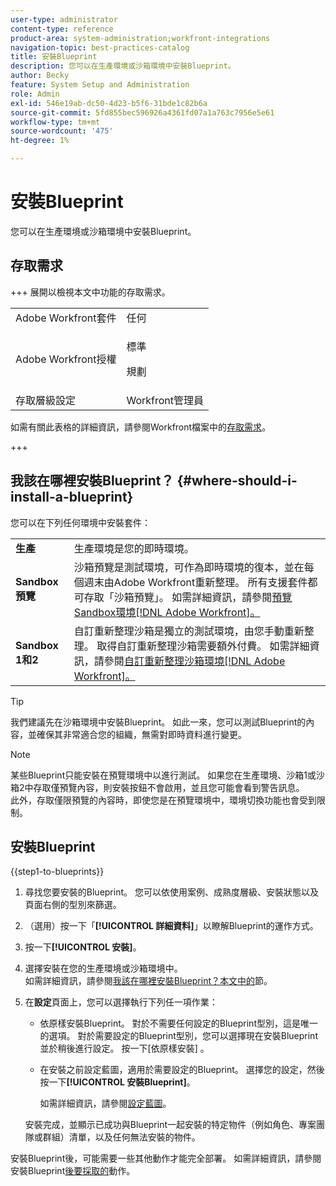 ```yaml
---
user-type: administrator
content-type: reference
product-area: system-administration;workfront-integrations
navigation-topic: best-practices-catalog
title: 安裝Blueprint
description: 您可以在生產環境或沙箱環境中安裝Blueprint。
author: Becky
feature: System Setup and Administration
role: Admin
exl-id: 546e19ab-dc50-4d23-b5f6-31bde1c82b6a
source-git-commit: 5fd855bec596926a4361fd07a1a763c7956e5e61
workflow-type: tm+mt
source-wordcount: '475'
ht-degree: 1%

---
```


# 安裝Blueprint

<!-- Audited: 5/2025 -->

您可以在生產環境或沙箱環境中安裝Blueprint。

## 存取需求

+++ 展開以檢視本文中功能的存取需求。

<table style="table-layout:auto"> 
 <col> 
 <col> 
 <tbody> 
  <tr> 
   <td role="rowheader">Adobe Workfront套件</td> 
   <td>任何</td> 
  </tr> 
  <tr> 
   <td role="rowheader">Adobe Workfront授權</td> 
   <td>
   <p>標準</p>
   <p>規劃</p></td> 
  </tr> 
  <tr> 
   <td role="rowheader">存取層級設定</td> 
   <td>Workfront管理員</td> 
  </tr> 
 </tbody> 
</table>

如需有關此表格的詳細資訊，請參閱Workfront檔案中的[存取需求](/help/quicksilver/administration-and-setup/add-users/access-levels-and-object-permissions/access-level-requirements-in-documentation.md)。

+++

## 我該在哪裡安裝Blueprint？ {#where-should-i-install-a-blueprint}

您可以在下列任何環境中安裝套件：

<table style="table-layout:auto">
        <tr>
        <td><strong>生產</strong></td>
        <td>生產環境是您的即時環境。</td>
    </tr>
    <tr>
        <td><strong>Sandbox 預覽</strong></td>
        <td>沙箱預覽是測試環境，可作為即時環境的復本，並在每個週末由Adobe Workfront重新整理。 所有支援套件都可存取「沙箱預覽」。 如需詳細資訊，請參閱<a href="../../administration-and-setup/set-up-workfront/workfront-testing-environments/wf-preview-sandbox-environment.md">預覽Sandbox環境[!DNL Adobe Workfront]。</a></td>
    </tr>
    <tr>
        <td><strong>Sandbox 1和2</strong></td>
        <td>自訂重新整理沙箱是獨立的測試環境，由您手動重新整理。 取得自訂重新整理沙箱需要額外付費。 如需詳細資訊，請參閱<a href="../../administration-and-setup/set-up-workfront/workfront-testing-environments/wf-custom-refresh-sandbox-environment.md">自訂重新整理沙箱環境[!DNL Adobe Workfront]。</a></td>
    </tr>
</table>

>[!TIP]
>
>我們建議先在沙箱環境中安裝Blueprint。 如此一來，您可以測試Blueprint的內容，並確保其非常適合您的組織，無需對即時資料進行變更。

>[!NOTE]
>
>某些Blueprint只能安裝在預覽環境中以進行測試。 如果您在生產環境、沙箱1或沙箱2中存取僅預覽內容，則安裝按鈕不會啟用，並且您可能會看到警告訊息。\
>此外，存取僅限預覽的內容時，即使您是在預覽環境中，環境切換功能也會受到限制。

## 安裝Blueprint

{{step1-to-blueprints}}

1. 尋找您要安裝的Blueprint。 您可以依使用案例、成熟度層級、安裝狀態以及頁面右側的型別來篩選。
1. （選用）按一下「**[!UICONTROL 詳細資料]**」以瞭解Blueprint的運作方式。
1. 按一下&#x200B;**[!UICONTROL 安裝]**。
1. 選擇安裝在您的生產環境或沙箱環境中。\
   如需詳細資訊，請參閱[我該在哪裡安裝Blueprint？本文中的](#where-should-i-install-a-blueprint)節。
1. 在&#x200B;**設定**&#x200B;頁面上，您可以選擇執行下列任一項作業：

   * 依原樣安裝Blueprint。 對於不需要任何設定的Blueprint型別，這是唯一的選項。 對於需要設定的Blueprint型別，您可以選擇現在安裝Blueprint並於稍後進行設定。 按一下[依原樣安裝] **&#x200B;**。
   * 在安裝之前設定藍圖，適用於需要設定的Blueprint。 選擇您的設定，然後按一下&#x200B;**[!UICONTROL 安裝Blueprint]**。

     如需詳細資訊，請參閱[設定藍圖](../../administration-and-setup/blueprints/configure-template-package.md)。

   安裝完成，並顯示已成功與Blueprint一起安裝的特定物件（例如角色、專案團隊或群組）清單，以及任何無法安裝的物件。

安裝Blueprint後，可能需要一些其他動作才能完全部署。 如需詳細資訊，請參閱安裝Blueprint[後要採取的](../../administration-and-setup/blueprints/best-next-actions-after-install.md)動作。
